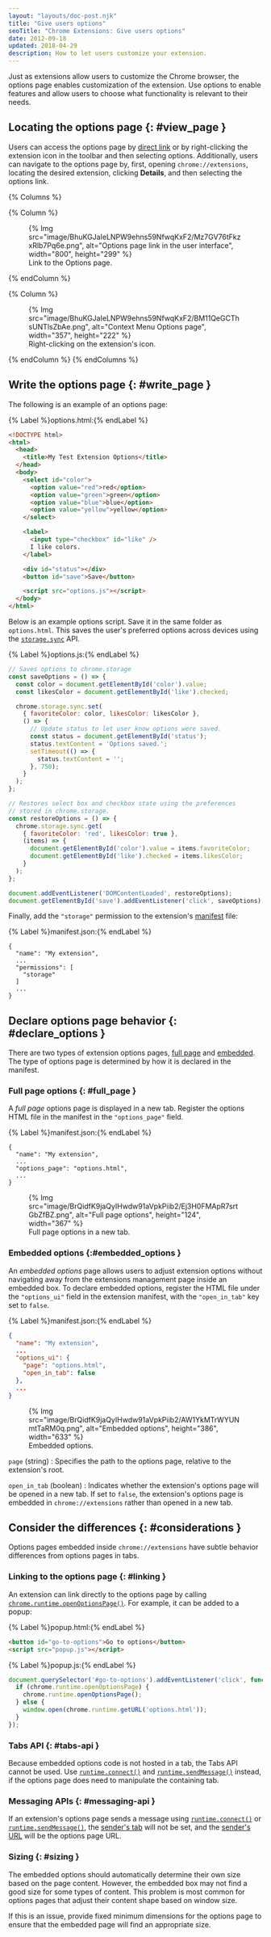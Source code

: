 ```yaml
---
layout: "layouts/doc-post.njk"
title: "Give users options"
seoTitle: "Chrome Extensions: Give users options"
date: 2012-09-18
updated: 2018-04-29
description: How to let users customize your extension.
---
```


Just as extensions allow users to customize the Chrome browser, the options page enables
customization of the extension. Use options to enable features and allow users to choose
what functionality is relevant to their needs.

## Locating the options page {: #view_page }

Users can access the options page by [direct link][section-link-options] or by right-clicking the extension icon in the toolbar and then selecting options. Additionally, users can navigate to the options page by, first, opening `chrome://extensions`, locating the desired extension, clicking **Details**, and then selecting the options link.

{% Columns %}

{% Column %}

<figure>
{% Img src="image/BhuKGJaIeLNPW9ehns59NfwqKxF2/Mz7GV76tFkzxRlb7Pq6e.png", 
alt="Options page link in the user interface", width="800", height="299" %}
  <figcaption>
    Link to the Options page.
  </figcaption>
</figure>

{% endColumn %}

{% Column %}

<figure>
{% Img src="image/BhuKGJaIeLNPW9ehns59NfwqKxF2/BM11QeGCThsUNTlsZbAe.png", 
alt="Context Menu Options page", width="357", height="222" %}

  <figcaption>
    Right-clicking on the extension's icon.
  </figcaption>
</figure>

{% endColumn %}
{% endColumns %}

## Write the options page {: #write_page }

The following is an example of an options page:

{% Label %}options.html:{% endLabel %}

```html
<!DOCTYPE html>
<html>
  <head>
    <title>My Test Extension Options</title>
  </head>
  <body>
    <select id="color">
      <option value="red">red</option>
      <option value="green">green</option>
      <option value="blue">blue</option>
      <option value="yellow">yellow</option>
    </select>

    <label>
      <input type="checkbox" id="like" />
      I like colors.
    </label>

    <div id="status"></div>
    <button id="save">Save</button>

    <script src="options.js"></script>
  </body>
</html>
```

Below is an example options script. Save it in the same folder as `options.html`.
This saves the user's preferred options across devices using the [`storage.sync`][1] API.

{% Label %}options.js:{% endLabel %}

```js
// Saves options to chrome.storage
const saveOptions = () => {
  const color = document.getElementById('color').value;
  const likesColor = document.getElementById('like').checked;

  chrome.storage.sync.set(
    { favoriteColor: color, likesColor: likesColor },
    () => {
      // Update status to let user know options were saved.
      const status = document.getElementById('status');
      status.textContent = 'Options saved.';
      setTimeout(() => {
        status.textContent = '';
      }, 750);
    }
  );
};

// Restores select box and checkbox state using the preferences
// stored in chrome.storage.
const restoreOptions = () => {
  chrome.storage.sync.get(
    { favoriteColor: 'red', likesColor: true },
    (items) => {
      document.getElementById('color').value = items.favoriteColor;
      document.getElementById('like').checked = items.likesColor;
    }
  );
};

document.addEventListener('DOMContentLoaded', restoreOptions);
document.getElementById('save').addEventListener('click', saveOptions);
```

Finally, add the `"storage"` permission to the extension's [manifest][doc-manifest] file:

{% Label %}manifest.json:{% endLabel %}

```json/4
{
  "name": "My extension",
  ...
  "permissions": [
    "storage"
  ]
  ...
}
```

## Declare options page behavior {: #declare_options }

There are two types of extension options pages, [full page][2] and [embedded][3]. The type
of options page is determined by how it is declared in the manifest.

### Full page options {: #full_page }

A _full page_ options page is displayed in a new tab. Register the options HTML file in the manifest in the `"options_page"` field.

{% Label %}manifest.json:{% endLabel %}

```json/3
{
  "name": "My extension",
  ...
  "options_page": "options.html",
  ...
}
```
<figure>
{% Img src="image/BrQidfK9jaQyIHwdw91aVpkPiib2/Ej3H0FMApR7srtGbZfBZ.png", 
       alt="Full page options", height="124", width="367" %}
  <figcaption>
    Full page options in a new tab.
  </figcaption>
</figure>

### Embedded options {:#embedded_options }

An _embedded options_ page allows users to adjust extension options without navigating away from the
extensions management page inside an embedded box. To declare embedded options, register the HTML
file under the `"options_ui"` field in the extension manifest, with the `"open_in_tab"` key set to `false`.

{% Label %}manifest.json:{% endLabel %}

```json
{
  "name": "My extension",
  ...
  "options_ui": {
    "page": "options.html",
    "open_in_tab": false
  },
  ...
}
```

<figure>
{% Img src="image/BrQidfK9jaQyIHwdw91aVpkPiib2/AW1YkMTrWYUNmtTaRM0q.png",
       alt="Embedded options", height="386", width="633" %}
  <figcaption>
    Embedded options.
  </figcaption>
</figure>

`page` (string)
: Specifies the path to the options page, relative to the extension's root.

`open_in_tab` (boolean)
: Indicates whether the extension's options page will be opened in a new tab. If set to `false`, the extension's options page is embedded in `chrome://extensions` rather than opened in a new tab.

## Consider the differences {: #considerations }

Options pages embedded inside `chrome://extensions` have subtle behavior differences from options pages in tabs.

### Linking to the options page {: #linking }

An extension can link directly to the options page by calling
[`chrome.runtime.openOptionsPage()`][4]. For example, it can be added to a popup:

{% Label %}popup.html:{% endLabel %}

```html
<button id="go-to-options">Go to options</button>
<script src="popup.js"></script>
```

{% Label %}popup.js:{% endLabel %}

```js
document.querySelector('#go-to-options').addEventListener('click', function() {
  if (chrome.runtime.openOptionsPage) {
    chrome.runtime.openOptionsPage();
  } else {
    window.open(chrome.runtime.getURL('options.html'));
  }
});
```

### Tabs API {: #tabs-api }

Because embedded options code is not hosted in a tab, the Tabs API cannot be used.
Use [`runtime.connect()`][11] and [`runtime.sendMessage()`][12] instead,
if the options page does need to manipulate the containing tab.

### Messaging APIs {: #messaging-api }

If an extension's options page sends a message using [`runtime.connect()`][13] or
[`runtime.sendMessage()`][14], the [sender's tab][15] will not be set, and the [sender's URL][16] will
be the options page URL.

### Sizing {: #sizing }

The embedded options should automatically determine their own size based on the page content. However,
the embedded box may not find a good size for some types of content. This problem is most common for
options pages that adjust their content shape based on window size.

If this is an issue, provide fixed minimum dimensions for the options page to ensure that the
embedded page will find an appropriate size.

[1]: /docs/extensions/reference/storage#property-sync
[2]: #full_page
[3]: #embedded_options
[4]: /runtime#method-openOptionsPage
[5]: /docs/extensions/reference/tabs
[6]: /docs/extensions/reference/tabs#method-query
[7]: /docs/extensions/reference/tabs#event-onCreated
[8]: /docs/extensions/reference/tabs#event-onUpdated
[9]: /docs/extensions/reference/tabs#method-connect
[11]: /docs/extensions/runtime#method-connect
[12]: /docs/extensions/runtime#method-sendMessage
[13]: /docs/extensions/runtime#method-connect
[14]: /docs/extensions/runtime#method-sendMessage
[15]: /docs/extensions/runtime#property-MessageSender-tab
[16]: /docs/extensions/runtime#property-MessageSender-url
[section-link-options]: #linking
[doc-manifest]: /docs/extensions/mv3/manifest/
